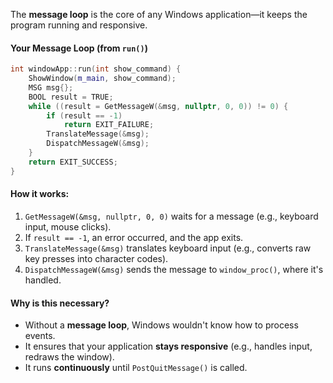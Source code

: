 The **message loop** is the core of any Windows application—it keeps the program running and responsive.
#### **Your Message Loop (from `run()`)**

```cpp
int windowApp::run(int show_command) {
    ShowWindow(m_main, show_command);
    MSG msg{};
    BOOL result = TRUE;
    while ((result = GetMessageW(&msg, nullptr, 0, 0)) != 0) {
        if (result == -1)
            return EXIT_FAILURE;
        TranslateMessage(&msg);
        DispatchMessageW(&msg);
    }
    return EXIT_SUCCESS;
}
```
#### **How it works:**

1. `GetMessageW(&msg, nullptr, 0, 0)` waits for a message (e.g., keyboard input, mouse clicks).
2. If `result == -1`, an error occurred, and the app exits.
3. `TranslateMessage(&msg)` translates keyboard input (e.g., converts raw key presses into character codes).
4. `DispatchMessageW(&msg)` sends the message to `window_proc()`, where it's handled.
#### **Why is this necessary?**

- Without a **message loop**, Windows wouldn't know how to process events.
- It ensures that your application **stays responsive** (e.g., handles input, redraws the window).
- It runs **continuously** until `PostQuitMessage()` is called.